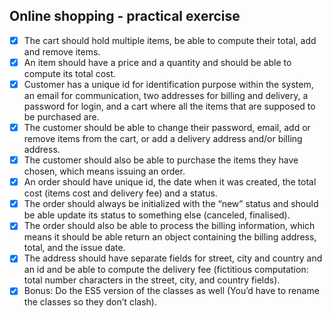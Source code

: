 ## Online shopping - practical exercise

- [x] The cart should hold multiple items, be able to compute their total, add and remove items.
- [x] An item should have a price and a quantity and should be able to compute its total cost.
- [x] Customer has a unique id for identification purpose within the system, an email for communication, two addresses for billing and delivery, a password for login, and a cart where all the items that are supposed to be purchased are. 
- [x] The customer should be able to change their password, email, add or remove items from the cart, or add a delivery address and/or billing address. 
- [x] The customer should also be able to purchase the items they have chosen, which means issuing an order.
- [x] An order should have unique id, the date when it was created, the total cost (items cost and delivery fee) and a status. 
- [x] The order should always be initialized with the “new” status and should be able update its status to something else (canceled, finalised). 
- [x] The order should also be able to process the billing information, which means it should be able return an object containing the billing address, total, and the issue date.
- [x] The address should have separate fields for street, city and country and an id and be able to compute the delivery fee (fictitious computation: total number characters in the street, city, and country fields).
- [x] Bonus: Do the ES5 version of the classes as well (You’d have to rename the classes so they don’t clash).
